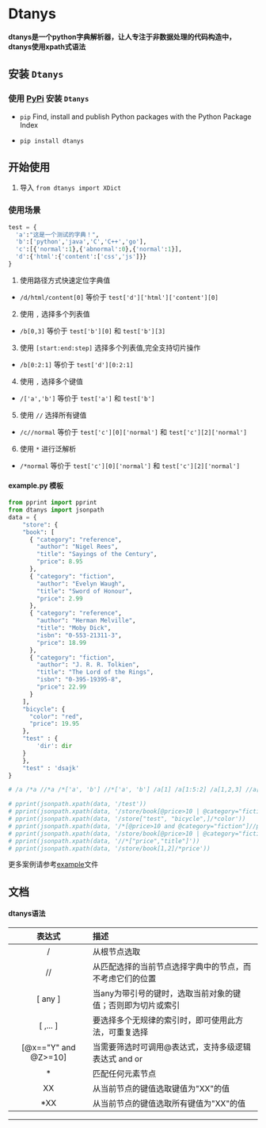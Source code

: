 # Dtanys

<b>dtanys是一个python字典解析器，让人专注于非数据处理的代码构造中，dtanys使用xpath式语法</b>


## 安装 `Dtanys`

### 使用 [PyPi](https://pypi.org/) 安装 `Dtanys`

* `pip` Find, install and publish Python packages with the Python Package Index 

* `pip install dtanys`

## 开始使用

1. 导入 `from dtanys import XDict`

### 使用场景

```python
test = {
  'a':"这是一个测试的字典！",
  'b':['python','java','C','C++','go'],
  'c':[{'normal':1},{'abnormal':0},{'normal':1}],
  'd':{'html':{'content':['css','js']}}
}
```

1. 使用路径方式快速定位字典值

* `/d/html/content[0]` 等价于 `test['d']['html']['content'][0]`

2. 使用 `,` 选择多个列表值

* `/b[0,3]` 等价于 `test['b'][0]` 和 `test['b'][3]`

3. 使用 `[start:end:step]` 选择多个列表值,完全支持切片操作

* `/b[0:2:1]` 等价于 `test['d'][0:2:1]`

4. 使用 `,` 选择多个键值

* `/['a','b']` 等价于 `test['a']` 和 `test['b']`
  
5. 使用 `//` 选择所有键值

* `/c//normal` 等价于 `test['c'][0]['normal']` 和 `test['c'][2]['normal']`

6. 使用 `*` 进行泛解析

* `/*normal` 等价于 `test['c'][0]['normal']` 和 `test['c'][2]['normal']`


#### example.py 模板

``` python
from pprint import pprint
from dtanys import jsonpath
data = { 
    "store": {
    "book": [
      { "category": "reference",
        "author": "Nigel Rees",
        "title": "Sayings of the Century",
        "price": 8.95
      },
      { "category": "fiction",
        "author": "Evelyn Waugh",
        "title": "Sword of Honour",
        "price": 2.99
      },
      { "category": "reference",
        "author": "Herman Melville",
        "title": "Moby Dick",
        "isbn": "0-553-21311-3",
        "price": 18.99
      },
      { "category": "fiction",
        "author": "J. R. R. Tolkien",
        "title": "The Lord of the Rings",
        "isbn": "0-395-19395-8",
        "price": 22.99
      }
    ],
    "bicycle": {
      "color": "red",
      "price": 19.95
    },
    "test" : {
        'dir': dir
    }
    },
    "test" : 'dsajk'
}

# /a /*a //*a /*['a', 'b'] //*['a', 'b'] /a[1] /a[1:5:2] /a[1,2,3] //a[@b="s"] //[1] //['a', 'b']

# pprint(jsonpath.xpath(data, '/test'))
# pprint(jsonpath.xpath(data, '/store/book[@price>10 | @category="fiction"]'))
# pprint(jsonpath.xpath(data, '/store["test", "bicycle",]/*color'))
# pprint(jsonpath.xpath(data, '/*[@price>10 and @category="fiction"]//price'))
# pprint(jsonpath.xpath(data, '/store/book[@price>10 | @category="fiction"]//price'))
# pprint(jsonpath.xpath(data, '//*["price","title"]'))
# pprint(jsonpath.xpath(data, '/store/book[1,2]/*price'))


```
更多案例请参考[example](https://github.com/luxuncang/dtanys/tree/dtanys-1.0.5/example)文件

## 文档


#### dtanys语法

| 表达式 | 描述 |
| :----: | :----- |
| / | 从根节点选取 |
| // | 从匹配选择的当前节点选择字典中的节点，而不考虑它们的位置 |
| [ any ] | 当any为带引号的键时，选取当前对象的键值；否则即为切片或索引 |
| [ ,... ] | 要选择多个无规律的索引时，即可使用此方法，可重复选择 |
| [@x=="Y" and @Z>=10] | 当需要筛选时可调用@表达式，支持多级逻辑表达式 and or || && |
| * | 匹配任何元素节点 |
| XX | 从当前节点的键值选取键值为"XX"的值 |
| *XX | 从当前节点的键值选取所有键值为"XX"的值 |

---
